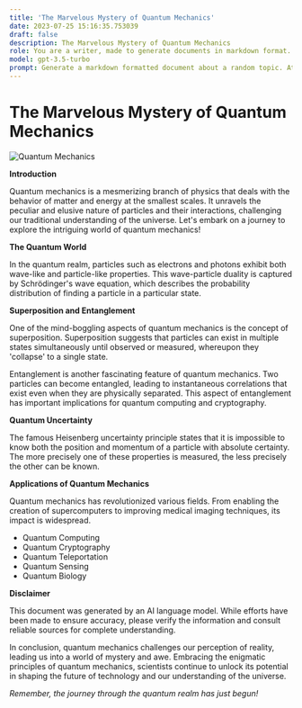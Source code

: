 ```yaml
---
title: 'The Marvelous Mystery of Quantum Mechanics'
date: 2023-07-25 15:16:35.753039
draft: false
description: The Marvelous Mystery of Quantum Mechanics
role: You are a writer, made to generate documents in markdown format. It is very important that all of the documents you generate are in valid markdown format.
model: gpt-3.5-turbo
prompt: Generate a markdown formatted document about a random topic. At the bottom, include a disclaimer explaining that the document was generated by you. The first line of the document should be the title. Make sure that the entire document is in proper markdown format, using a mix of various tags to make the document visually appealing.
---
```


# The Marvelous Mystery of Quantum Mechanics

![Quantum Mechanics](https://images.unsplash.com/photo-1603813661637-cc6f4de2a4d5)

**Introduction**

Quantum mechanics is a mesmerizing branch of physics that deals with the behavior of matter and energy at the smallest scales. It unravels the peculiar and elusive nature of particles and their interactions, challenging our traditional understanding of the universe. Let's embark on a journey to explore the intriguing world of quantum mechanics!

**The Quantum World**

In the quantum realm, particles such as electrons and photons exhibit both wave-like and particle-like properties. This wave-particle duality is captured by Schrödinger's wave equation, which describes the probability distribution of finding a particle in a particular state.

**Superposition and Entanglement**

One of the mind-boggling aspects of quantum mechanics is the concept of superposition. Superposition suggests that particles can exist in multiple states simultaneously until observed or measured, whereupon they 'collapse' to a single state.

Entanglement is another fascinating feature of quantum mechanics. Two particles can become entangled, leading to instantaneous correlations that exist even when they are physically separated. This aspect of entanglement has important implications for quantum computing and cryptography.

**Quantum Uncertainty**

The famous Heisenberg uncertainty principle states that it is impossible to know both the position and momentum of a particle with absolute certainty. The more precisely one of these properties is measured, the less precisely the other can be known.

**Applications of Quantum Mechanics**

Quantum mechanics has revolutionized various fields. From enabling the creation of supercomputers to improving medical imaging techniques, its impact is widespread.

- Quantum Computing
- Quantum Cryptography
- Quantum Teleportation
- Quantum Sensing
- Quantum Biology

**Disclaimer**

This document was generated by an AI language model. While efforts have been made to ensure accuracy, please verify the information and consult reliable sources for complete understanding.

In conclusion, quantum mechanics challenges our perception of reality, leading us into a world of mystery and awe. Embracing the enigmatic principles of quantum mechanics, scientists continue to unlock its potential in shaping the future of technology and our understanding of the universe.

*Remember, the journey through the quantum realm has just begun!*